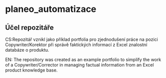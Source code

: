 # planeo_automatizace
<h2>Účel repozitáře</h2>
<p>CS:Repozitář vznikl jako příklad portfolia pro zjednodušení práce na pozici Copywriter/Korektor při správě faktických informací z Excel znalostní databáze o produktu.</p>
<p>EN: The repository was created as an example portfolio to simplify the work of a Copywriter/Corrector in managing factual information from an Excel product knowledge base.</p>
